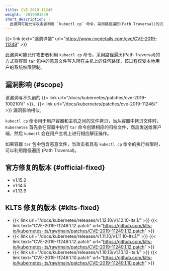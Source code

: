 ```yaml
---
title: CVE-2019-11249
weight: -2019001249
short_description: |
  此漏洞可能允许攻击者利用 `kubectl cp` 命令，采用路径遍历(Path Traversal)的方式将容器 `tar` 包中的恶意文件写入所在主机上的任何路径，该过程仅受本地用户的系统权限限制。
---
```


{{< link text="漏洞详情" url="https://www.cvedetails.com/cve/CVE-2019-11249" >}}

此漏洞可能允许攻击者利用 `kubectl cp` 命令，采用路径遍历(Path Traversal)的方式将容器 `tar` 包中的恶意文件写入所在主机上的任何路径，该过程仅受本地用户的系统权限限制。

## 漏洞影响 {#scope}

该漏洞与不久前的 {{< link url="/docs/kubernetes/patches/cve-2019-1002101/" >}}、{{< link url="/docs/kubernetes/patches/cve-2019-11246/" >}} 漏洞影响相似。

`kubectl cp` 命令用于用户容器和主机之间的文件拷贝，当从容器中拷贝文件时，`Kubernetes` 首先会在容器中执行 `tar` 命令创建相应的归档文件，然后发送给客户端，然后 `kubectl` 会在用户主机上进行相应解压操作。

如果容器 `tar` 包中包含恶意文件，当攻击者具有 `kubectl cp` 命令的执行权限时，可以利用路径遍历 (Path Traversal)。

## 官方修复的版本 {#official-fixed}

- v1.15.2
- v1.14.5
- v1.13.9

## KLTS 修复的版本 {#klts-fixed}

- {{< link url="/docs/kubernetes/releases/v1.12.10/v1.12.10-lts.1/" >}} {{< link text="CVE-2019-11249.1.12.patch" url="https://github.com/klts-io/kubernetes-lts/raw/main/patches/CVE-2019-11249.1.12.patch" >}}
- {{< link url="/docs/kubernetes/releases/v1.11.10/v1.11.10-lts.1/" >}} {{< link text="CVE-2019-11249.1.12.patch" url="https://github.com/klts-io/kubernetes-lts/raw/main/patches/CVE-2019-11249.1.12.patch" >}}
- {{< link url="/docs/kubernetes/releases/v1.10.13/v1.10.13-lts.1/" >}} {{< link text="CVE-2019-11249.1.10.patch" url="https://github.com/klts-io/kubernetes-lts/raw/main/patches/CVE-2019-11249.1.10.patch" >}}
